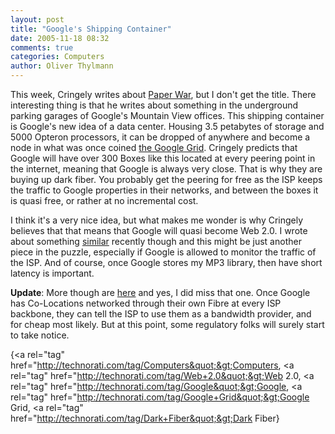 ```yaml
---
layout: post
title: "Google's Shipping Container"
date: 2005-11-18 08:32
comments: true
categories: Computers
author: Oliver Thylmann
---
```








This week, Cringely writes about [Paper War](http://www.pbs.org/cringely/pulpit/pulpit20051117.html), but I don't get the title. There interesting thing is that he writes about something in the underground parking garages of Google's Mountain View offices. This shipping container is Google's new idea of a data center. Housing 3.5 petabytes of storage and 5000 Opteron processors, it can be dropped of anywhere and become a node in what was once coined [the Google Grid](http://blog.thylmann.net/2004/11/2014_the_new_yo.html). Cringely predicts that Google will have over 300 Boxes like this located at every peering point in the internet, meaning that Google is always very close. That is why they are buying up dark fiber. You probably get the peering for free as the ISP keeps the traffic to Google properties in their networks, and between the boxes it is quasi free, or rather at no incremental cost.

I think it's a very nice idea, but what makes me wonder is why Cringely believes that that means that Google will quasi become Web 2.0. I wrote about something [similar](http://blog.thylmann.net/2005/09/still_time_to_i.html) recently though and this might be just another piece in the puzzle, especially if Google is allowed to monitor the traffic of the ISP. And of course, once Google stores my MP3 library, then have short latency is important.

**Update**: More though are [here](http://www.wehatetech.com/modules.php?op=modload&amp;name=News&amp;file=article&amp;sid=189&amp;mode=thread&amp;order=0&amp;thold=0) and yes, I did miss that one. Once Google has Co-Locations networked through their own Fibre at every ISP backbone, they can tell the ISP to use them as a bandwidth provider, and for cheap most likely. But at this point, some regulatory folks will surely start to take notice.

{&lt;a rel=&quot;tag&quot; href=&quot;http://technorati.com/tag/Computers&quot;&gt;Computers, &lt;a rel=&quot;tag&quot; href=&quot;http://technorati.com/tag/Web+2.0&quot;&gt;Web 2.0, &lt;a rel=&quot;tag&quot; href=&quot;http://technorati.com/tag/Google&quot;&gt;Google, &lt;a rel=&quot;tag&quot; href=&quot;http://technorati.com/tag/Google+Grid&quot;&gt;Google Grid, &lt;a rel=&quot;tag&quot; href=&quot;http://technorati.com/tag/Dark+Fiber&quot;&gt;Dark Fiber}

